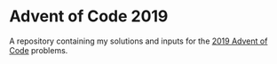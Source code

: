 # Advent of Code 2019
A repository containing my solutions and inputs for the [2019 Advent of Code](https://adventofcode.com/2019) problems.

